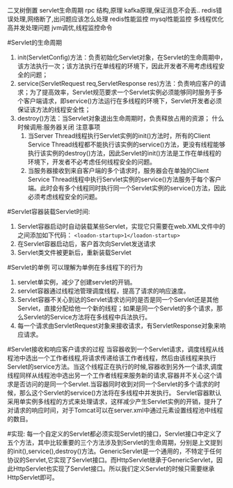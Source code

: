 二叉树倒置
servlet生命周期
rpc 结构,原理
kafka原理,保证消息不会丢..
redis错误处理,网络断了,出问题应该怎么处理
redis性能监控
mysql性能监控
多线程优化
高并发处理问题
jvm调优,线程监控命令


#Servlet的生命周期
1. init(ServletConfig)方法：负责初始化Servlet对象，在Servlet的生命周期中，该方法执行一次；该方法执行在单线程的环境下，因此开发者不用考虑线程安全的问题；
2. service(ServletRequest req,ServletResponse res)方法：负责响应客户的请求；为了提高效率，Servlet规范要求一个Servlet实例必须能够同时服务于多个客户端请求，即service()方法运行在多线程的环境下，Servlet开发者必须保证该方法的线程安全性；
3. destroy()方法：当Servlet对象退出生命周期时，负责释放占用的资源；
    什么时候调用:服务器关闭
注意事项
    1. 当Server Thread线程执行Servlet实例的init()方法时，所有的Client Service Thread线程都不能执行该实例的service()方法，更没有线程能够执行该实例的destroy()方法，因此Servlet的init()方法是工作在单线程的环境下，开发者不必考虑任何线程安全的问题。
    2. 当服务器接收到来自客户端的多个请求时，服务器会在单独的Client Service Thread线程中执行Servlet实例的service()方法服务于每个客户端。此时会有多个线程同时执行同一个Servlet实例的service()方法，因此必须考虑线程安全的问题。

#Servlet容器装载Servlet时间:
1. Servlet容器启动时自动装载某些Servlet，实现它只需要在web.XML文件中的<Servlet></Servlet>之间添加如下代码：
    `<loadon-startup>1</loadon-startup> `
2. 在Servlet容器启动后，客户首次向Servlet发送请求
3. Servlet类文件被更新后，重新装载Servlet

#Servlet的单例
    可以理解为单例在多线程下的行为
1. servlet单实例，减少了创建servlet的开销。
2. servlet容器通过线程池管理调度线程，提高了请求的响应速度。
3. Servlet容器不关心到达的Servlet请求访问的是否是同一个Servlet还是其他Servlet，直接分配给他一个新的线程；如果是同一个Servlet的多个请求，那么Servlet的Service方法将在多线程中兵法执行。
4. 每一个请求由ServletRequest对象来接收请求，有ServletResponse对象来响应请求。

#Servlet接收和响应客户请求的过程
当容器收到一个Servlet请求，调度线程从线程池中选出一个工作者线程,将请求传递给该工作者线程，然后由该线程来执行Servlet的service方法。当这个线程正在执行的时候,容器收到另外一个请求,调度线程同样从线程池中选出另一个工作者线程来服务新的请求,容器并不关心这个请求是否访问的是同一个Servlet.当容器同时收到对同一个Servlet的多个请求的时候，那么这个Servlet的service()方法将在多线程中并发执行。 
Servlet容器默认采用单实例多线程的方式来处理请求，这样减少产生Servlet实例的开销，提升了对请求的响应时间，对于Tomcat可以在server.xml中通过<Connector>元素设置线程池中线程的数目。 

#实现:
每一个自定义的Servlet都必须实现Servlet的接口，Servlet接口中定义了五个方法，其中比较重要的三个方法涉及到Servlet的生命周期，分别是上文提到的init(),service(),destroy()方法。GenericServlet是一个通用的，不特定于任何协议的Servlet,它实现了Servlet接口。而HttpServlet继承于GenericServlet，因此HttpServlet也实现了Servlet接口。所以我们定义Servlet的时候只需要继承HttpServlet即可。